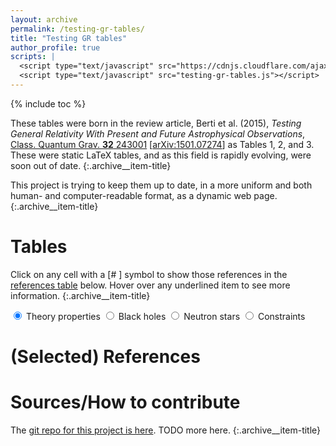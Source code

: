 ```yaml
---
layout: archive
permalink: /testing-gr-tables/
title: "Testing GR tables"
author_profile: true
scripts: |
  <script type="text/javascript" src="https://cdnjs.cloudflare.com/ajax/libs/jsgrid/1.5.3/jsgrid.min.js"></script>
  <script type="text/javascript" src="testing-gr-tables.js"></script>
---
```


{% include toc %}

These tables were born in the review article,
Berti et al. (2015), _Testing General Relativity With Present and
Future Astrophysical Observations_,
[Class. Quantum Grav. **32** 243001](http://dx.doi.org/10.1088/0264-9381/32/24/243001)
[[arXiv:1501.07274](https://arxiv.org/abs/1501.07274)]
as Tables 1, 2, and 3.  These were static LaTeX tables, and as this
field is rapidly evolving, were soon out of date.
{:.archive__item-title}

This project is trying to keep them up to date, in a more uniform and
both human- and computer-readable format, as a dynamic web page.
{:.archive__item-title}

# Tables

Click on any cell with a [#&nbsp;<i class="fa fa-files-o"
aria-hidden="true"></i>] symbol
to show those references in the
[references table](#selected-references) below.
Hover over any <a class="tooltip" title="Extra info!">underlined
item</a> to see more information.
{:.archive__item-title}

<link type="text/css" rel="stylesheet" href="https://cdnjs.cloudflare.com/ajax/libs/jsgrid/1.5.3/jsgrid.min.css" />
<link type="text/css" rel="stylesheet" href="https://cdnjs.cloudflare.com/ajax/libs/jsgrid/1.5.3/jsgrid-theme.min.css" />

<link type="text/css" rel="stylesheet" href="testing-gr-table-tweaks.css" />

<div id="mainTablesAndSels">
<!-- radio button selectors -->
<input id="theoryPropSel" type="radio" name="tabSelect" checked>
<label for="theoryPropSel" class="tabSelectLabel">Theory properties</label>
<input id="BHPropSel" type="radio" name="tabSelect">
<label for="BHPropSel" class="tabSelectLabel">Black holes</label>
<input id="NSPropSel" type="radio" name="tabSelect">
<label for="NSPropSel" class="tabSelectLabel">Neutron stars</label>
<input id="consSel" type="radio" name="tabSelect">
<label for="consSel" class="tabSelectLabel">Constraints</label>
<!-- main tables -->
<div id="theoryPropGrid" class="defaultHidden"></div>
<div id="BHPropGrid" class="defaultHidden"></div>
<div id="NSPropGrid" class="defaultHidden"></div>
<div id="ConsGrid" class="defaultHidden"></div>
</div>


# (Selected) References

<div id="bibGrid"></div>

# Sources/How to contribute

The
[git repo for this project is here](https://github.com/duetosymmetry/testing-gr-tables).
TODO more here.
{:.archive__item-title}
